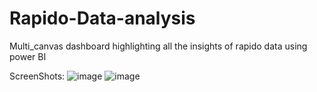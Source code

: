 # Rapido-Data-analysis
Multi_canvas dashboard highlighting all the insights of rapido data using power BI


ScreenShots:
![image](https://github.com/user-attachments/assets/df86c8c3-2d13-4487-8534-45cfca6a98a6)
![image](https://github.com/user-attachments/assets/519cf370-b91b-462d-ae8c-f8dda17976e2)

